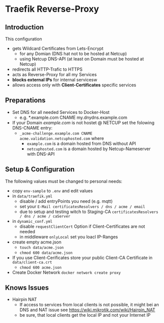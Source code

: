 # Traefik Reverse-Proxy

## Introduction
This configuration

- gets Wildcard Certificates from Lets-Encrypt 
  - for any Domian (DNS hat not to be hosted at Netcup) 
  - using Netcup DNS-API (at least on Domain must be hosted at Netcup) 
- redirects all HTTP-Trafic to HTTPS
- acts as Reverse-Proxy for all my Services
- **blocks external IPs** for internal servicesw
- allows access only with **Client-Certificates** specific services

## Preparations
- Set DNS for all needed Services to Docker-Host
  - e.g. *.example.com CNAME my.dnydns.example.com
- If your Domain *example.com* is not hostet @ NETCUP set the folowing DNS-CNAME entry:
  - `_acme-challenge.example.com CNAME acme.validation.netcuphosted.com`
     where
     - `example.com` is a domain hosted from DNS without API
     - `netcuphosted.com` is a domain hosted by Netcup-Nameserver with DNS-API

## Setup & Configuration
The following values must be changed to personal needs:
- copy `env-sample` to `.env` and edit values
- in `data/traefik.yml`
  - disable / add entryPoints you need (e.g. mqtt)
  - set your `E-Mail certificatesResolvers / dns / acme / email`
  - due to setup and testing witch to Staging-CA `certificatesResolvers / dns / acme / caServer`
- in `dynamic_conf.yml`
  - disable `requestClientCert` Option if Client-Certificates are not needed
  - in middleware `onlyLocal` set you loacl IP-Ranges
- create empty acme.json 
  - `touch data/acme.json`
  - `chmod 600 data/acme.json`
- If you use Client-Cerificates store your public Client-CA Certificate in `data/client-ca.crt`
  - `chmod 600 acme.json`
- Create Docker Network `docker network create proxy`
      
## Knows Issues
- Hairpin NAT 
  - If access to services from local clients is not possible, it might bei an DNS and NAT issue see https://wiki.mikrotik.com/wiki/Hairpin_NAT
  - be sure, that local clients get the local IP and not your Internet IP
